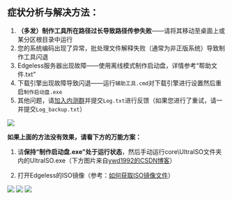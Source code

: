 ## 症状分析与解决方法：
1. **（多发）制作工具所在路径过长导致路径传参失败**——请将其移动至桌面上或某分区根目录中运行
1. 您的系统编码出现了异常，批处理文件解释失败（通常为非正版系统）导致制作工具闪退
2. Edgeless服务器出现故障——使用离线模式制作启动盘，详情参考“帮助文件.txt”
3. 下载引擎出现故障导致闪退——运行`辅助工具.cmd`对下载引擎进行设置然后重启`制作启动盘.exe`
3. 其他问题，请[加入内测群](https://home.edgeless.top/jump/qqg.html)并提交`Log.txt`进行反馈（如果您进行了重试，请一并提交`Log_backup.txt`）

![](images/screenshot_1584629646552.png)




**如果上面的方法没有效果，请看下方的万能方案：**

1. 请**保持“制作启动盘.exe”处于运行状态**，然后手动运行core\UltraISO文件夹内的UltraISO.exe（下方图片来自[ywd1992的CSDN博客](https://blog.csdn.net/ywd1992/article/details/79399465)）


2. 打开Edgeless的ISO镜像（参考：[如何获取ISO镜像文件](如何获取ISO镜像文件.md)）

![](images/20180228134509994.png)
![](images/20180228134540118.png)
![](images/20180228134730687.png)
